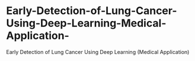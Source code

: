 # Early-Detection-of-Lung-Cancer-Using-Deep-Learning-Medical-Application-
Early Detection of Lung Cancer Using Deep Learning  (Medical Application) 
